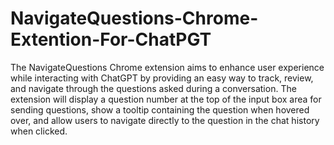 # NavigateQuestions-Chrome-Extention-For-ChatPGT

The NavigateQuestions Chrome extension aims to enhance user experience while interacting with ChatGPT by providing an easy way to track, review, and navigate through the questions asked during a conversation. The extension will display a question number at the top of the input box area for sending questions, show a tooltip containing the question when hovered over, and allow users to navigate directly to the question in the chat history when clicked.